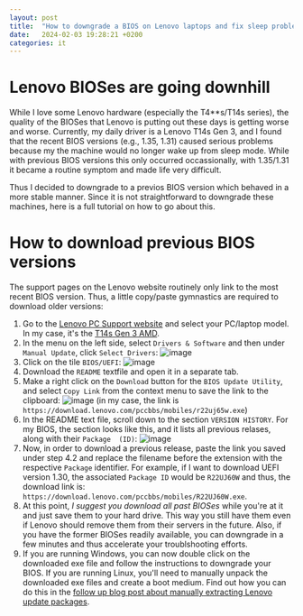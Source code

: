 ```yaml
---
layout: post
title:  "How to downgrade a BIOS on Lenovo laptops and fix sleep problems"
date:   2024-02-03 19:28:21 +0200
categories: it
---
```


# Lenovo BIOSes are going downhill
While I love some Lenovo hardware (especially the T4**s/T14s series), the quality of the BIOSes that Lenovo is putting out these days is getting worse and worse. Currently, my daily driver is a Lenovo T14s Gen 3, and I found that the recent BIOS versions (e.g., 1.35, 1.31) caused serious problems because my the machine would no longer wake up from sleep mode. While with previous BIOS versions this only occurred occassionally, with 1.35/1.31 it became a routine symptom and made life very difficult.

Thus I decided to downgrade to a previos BIOS version which behaved in a more stable manner. Since it is not straightforward to downgrade these machines, here is a full tutorial on how to go about this.

# How to download previous BIOS versions
The support pages on the Lenovo website routinely only link to the most recent BIOS version. Thus, a little copy/paste gymnastics are required to download older versions:
1. Go to the [Lenovo PC Support website](https://pcsupport.lenovo.com) and select your PC/laptop model. In my case, it's the [T14s Gen 3 AMD](https://pcsupport.lenovo.com/cy/en/products/laptops-and-netbooks/thinkpad-t-series-laptops/thinkpad-t14s-gen-3-type-21cq-21cr).
2. In the menu on the left side, select `Drivers & Software` and then under `Manual Update`, click `Select Drivers`:
![image](https://github.com/mdiez/mdiez.github.io/assets/7477044/52b7c1fc-0fb0-4f8b-8953-c2c87bda3c57)
3. Click on the tile `BIOS/UEFI`:
![image](https://github.com/mdiez/mdiez.github.io/assets/7477044/72f7da5b-26fe-4559-bf8a-34d6de20c176)
4. Download the `README` textfile and open it in a separate tab.
5. Make a right click on the `Download` button for the `BIOS Update Utility`, and select `Copy Link` from the context menu to save the link to the clipboard:
![image](https://github.com/mdiez/mdiez.github.io/assets/7477044/61ca2fec-9532-434e-97cf-969762e2b06f)
(in my case, the link is `https://download.lenovo.com/pccbbs/mobiles/r22uj65w.exe`)
6. In the README text file, scroll down to the section `VERSION HISTORY`. For my BIOS, the section looks like this, and it lists all previous relases, along with their `Package  (ID)`:
![image](https://github.com/mdiez/mdiez.github.io/assets/7477044/5abe7ac0-a8dc-4fc1-9b9b-0cbeafcec04f)
7. Now, in order to download a previous release, paste the link you saved under step 4.2 and replace the filename before the extension with the respective `Package` identifier. For example, if I want to download UEFI version 1.30, the associated `Package ID` would be `R22UJ60W` and thus, the download link is:
`https://download.lenovo.com/pccbbs/mobiles/R22UJ60W.exe`.
8. At this point, *I suggest you download all past BIOSes* while you're at it and just save them to your hard drive. This way you still have them even if Lenovo should remove them from their servers in the future. Also, if you have the former BIOSes readily available, you can downgrade in a few minutes and thus accelerate your troublshooting efforts.
9. If you are running Windows, you can now double click on the downloaded exe file and follow the instructions to downgrade your BIOS. If you are running Linux, you'll need to manually unpack the downloaded exe files and create a boot medium. Find out how you can do this in the [follow up blog post about manually extracting Lenovo update packages](/it/2024/02/03/Manually-unpack-Lenovo-update-packages.html).
